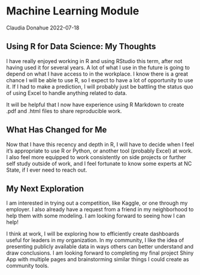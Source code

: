 Machine Learning Module
================
Claudia Donahue
2022-07-18

## Using R for Data Science: My Thoughts

I have really enjoyed working in R and using RStudio this term, after
not having used it for several years. A lot of what I use in the future
is going to depend on what I have access to in the workplace. I know
there is a great chance I will be able to use R, so I expect to have a
lot of opportunity to use it. If I had to make a prediction, I will
probably just be battling the status quo of using Excel to handle
anything related to data.

It will be helpful that I now have experience using R Markdown to create
.pdf and .html files to share reproducible work.

## What Has Changed for Me

Now that I have this recency and depth in R, I will have to decide when
I feel it’s appropriate to use R or Python, or another tool (probably
Excel) at work. I also feel more equipped to work consistently on side
projects or further self study outside of work, and I feel fortunate to
know some experts at NC State, if I ever need to reach out.

## My Next Exploration

I am interested in trying out a competition, like Kaggle, or one through
my employer. I also already have a request from a friend in my
neighborhood to help them with some modeling. I am looking forward to
seeing how I can help!

I think at work, I will be exploring how to efficiently create
dashboards useful for leaders in my organization. In my community, I
like the idea of presenting publicly available data in ways others can
better understand and draw conclusions. I am looking forward to
completing my final project Shiny App with multiple pages and
brainstorming similar things I could create as community tools.
